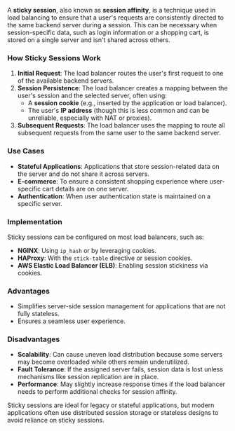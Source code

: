 A **sticky session**, also known as **session affinity**, is a technique used in load balancing to ensure that a user's requests are consistently directed to the same backend server during a session. This can be necessary when session-specific data, such as login information or a shopping cart, is stored on a single server and isn't shared across others.

### How Sticky Sessions Work

1. **Initial Request**: The load balancer routes the user's first request to one of the available backend servers.
2. **Session Persistence**: The load balancer creates a mapping between the user's session and the selected server, often using:
    - A **session cookie** (e.g., inserted by the application or load balancer).
    - The user's **IP address** (though this is less common and can be unreliable, especially with NAT or proxies).
3. **Subsequent Requests**: The load balancer uses the mapping to route all subsequent requests from the same user to the same backend server.

### Use Cases

- **Stateful Applications**: Applications that store session-related data on the server and do not share it across servers.
- **E-commerce**: To ensure a consistent shopping experience where user-specific cart details are on one server.
- **Authentication**: When user authentication state is maintained on a specific server.

### Implementation

Sticky sessions can be configured on most load balancers, such as:

- **NGINX**: Using `ip_hash` or by leveraging cookies.
- **HAProxy**: With the `stick-table` directive or session cookies.
- **AWS Elastic Load Balancer (ELB)**: Enabling session stickiness via cookies.

### Advantages

- Simplifies server-side session management for applications that are not fully stateless.
- Ensures a seamless user experience.

### Disadvantages

- **Scalability**: Can cause uneven load distribution because some servers may become overloaded while others remain underutilized.
- **Fault Tolerance**: If the assigned server fails, session data is lost unless mechanisms like session replication are in place.
- **Performance**: May slightly increase response times if the load balancer needs to perform additional checks for session affinity.

Sticky sessions are ideal for legacy or stateful applications, but modern applications often use distributed session storage or stateless designs to avoid reliance on sticky sessions.